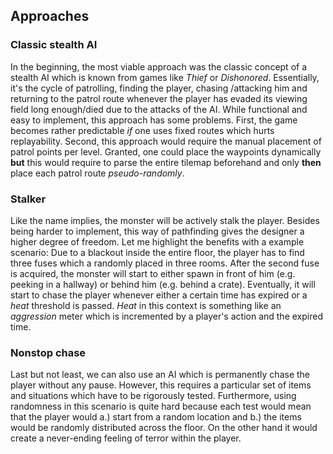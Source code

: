 ## Approaches
### Classic stealth AI

In the beginning, the most viable approach was the classic concept of a stealth AI which is known from games like *Thief* or *Dishonored*. Essentially, it's the cycle of patrolling, finding the player, chasing /attacking him and returning to the patrol route whenever the player has evaded its viewing field long enough/died due to the attacks of the AI. While functional and easy to implement, this approach has some problems. First, the game becomes rather predictable *if* one uses fixed routes which hurts replayability. Second, this approach would require the manual placement of patrol points per level. Granted, one could place the waypoints dynamically **but** this would require to parse the entire tilemap beforehand and only **then** place each patrol route *pseudo-randomly*. 

### Stalker

Like the name implies, the monster will be actively stalk the player. Besides being harder to implement, this way of pathfinding gives the designer a higher degree of freedom.  Let me highlight the benefits with a example scenario: Due to a blackout inside the entire floor, the player has to find three fuses which a randomly placed in three rooms. After the second fuse is acquired, the monster will start to either spawn in front of him (e.g. peeking in a hallway) or behind him (e.g. behind a crate). Eventually, it will start to chase the player whenever either a certain time has expired or a *heat* threshold is passed. *Heat* in this context is something like an *aggression* meter which is incremented by a player's action and the expired time.

### Nonstop chase

Last but not least, we can also use an AI which is permanently chase the player without any pause. However, this requires a particular set of items and situations which have to be rigorously tested. Furthermore, using randomness in this scenario is quite hard because each test would mean that the player would a.) start from a random location and b.) the items would be randomly distributed across the floor. On the other hand it would create a never-ending feeling of terror within the player. 